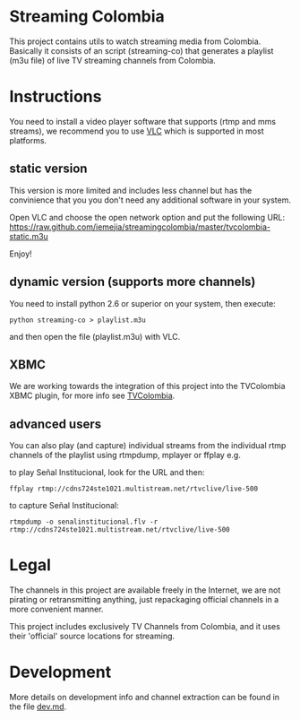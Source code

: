 Streaming Colombia
==================

This project contains utils to watch streaming media from Colombia.
Basically it consists of an script (streaming-co) that generates a
playlist (m3u file) of live TV streaming channels from Colombia.

# Instructions 

You need to install a video player software that supports (rtmp and
mms streams), we recommend you to use
[VLC](http://www.videolan.org/vlc/) which is supported in most
platforms.

## static version

This version is more limited and includes less channel but has the convinience
that you you don't need any additional software in your system.

Open VLC and choose the open network option and put the following URL:
https://raw.github.com/iemejia/streamingcolombia/master/tvcolombia-static.m3u

Enjoy!

## dynamic version (supports more channels)

You need to install python 2.6 or superior on your system, then execute:

	python streaming-co > playlist.m3u
	
and then open the file (playlist.m3u) with VLC. 

## XBMC

We are working towards the integration of this project into the
TVColombia XBMC plugin, for more info see
[TVColombia](https://github.com/diegofn/wiiego-xbmc-addons.git).

## advanced users

You can also play (and capture) individual streams from the individual rtmp 
channels of the playlist using rtmpdump, mplayer or ffplay e.g.

to play Señal Institucional, look for the URL and then:

	ffplay rtmp://cdns724ste1021.multistream.net/rtvclive/live-500

to capture Señal Institucional:

	rtmpdump -o senalinstitucional.flv -r rtmp://cdns724ste1021.multistream.net/rtvclive/live-500

# Legal

The channels in this project are available freely in the Internet, we are not
pirating or retransmitting anything, just repackaging official channels 
in a more convenient manner.

This project includes exclusively TV Channels from Colombia, and it uses their 
'official' source locations for streaming.

# Development

More details on development info and channel extraction can be found
in the file
[dev.md](https://github.com/iemejia/streamingcolombia/blob/master/dev.md).
